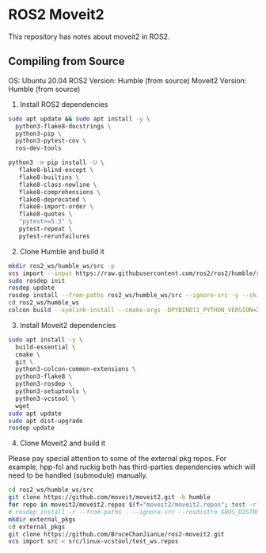 # ROS2 Moveit2

This repository has notes about moveit2 in ROS2.

## Compiling from Source

OS: Ubuntu 20.04
ROS2 Version: Humble (from source)
Moveit2 Version: Humble (from source)

1. Install ROS2 dependencies
```bash
sudo apt update && sudo apt install -y \
  python3-flake8-docstrings \
  python3-pip \
  python3-pytest-cov \
  ros-dev-tools

python3 -m pip install -U \
   flake8-blind-except \
   flake8-builtins \
   flake8-class-newline \
   flake8-comprehensions \
   flake8-deprecated \
   flake8-import-order \
   flake8-quotes \
   "pytest>=5.3" \
   pytest-repeat \
   pytest-rerunfailures
```

2. Clone Humble and build it
```bash
mkdir ros2_ws/humble_ws/src -p
vcs import --input https://raw.githubusercontent.com/ros2/ros2/humble/ros2.repos ros2_ws/humble_ws/src
sudo rosdep init
rosdep update
rosdep install --from-paths ros2_ws/humble_ws/src --ignore-src -y --skip-keys "fastcdr rti-connext-dds-6.0.1 urdfdom_headers"
cd ros2_ws/humble_ws
colcon build --symlink-install --cmake-args -DPYBIND11_PYTHON_VERSION=3
```

3. Install Moveit2 dependencies
```bash
sudo apt install -y \
  build-essential \
  cmake \
  git \
  python3-colcon-common-extensions \
  python3-flake8 \
  python3-rosdep \
  python3-setuptools \
  python3-vcstool \
  wget
sudo apt update
sudo apt dist-upgrade
rosdep update
```

4. Clone Moveit2 and build it

Please pay special attention to some of the external pkg repos.
For example, hpp-fcl and ruckig both has third-parties dependencies which will need to be handled (submodule) manually.
```bash
cd ros2_ws/humble_ws/src
git clone https://github.com/moveit/moveit2.git -b humble
for repo in moveit2/moveit2.repos $(f="moveit2/moveit2.repos"; test -r $f && echo $f); do vcs import < "$repo"; done
# rosdep install -r --from-paths . --ignore-src --rosdistro $ROS_DISTRO -y # this won't work
mkdir external_pkgs
cd external_pkgs
git clone https://github.com/BruceChanJianLe/ros2-moveit2.git
vcs import src < src/linux-vcstool/test_ws.repos
```
